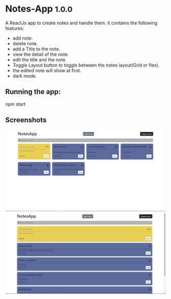 # Notes-App <small>1.0.0</small>

A ReactJs app to create notes and handle them. it contains the following features:
- add note.
- delete note.
- add a Title to the note.
- view the detail of the note.
- edit the title and the note.
- Toggle Layout button to toggle between the notes layout(Grid or flex).
- the edited note will show at first.
- dark mode.

## Running the app:
npm start

## Screenshots
![ss1](./images/Screenshot%202023-12-11%20140012.png)
![ss2](./images/Screenshot%202023-12-11%20140034.png)